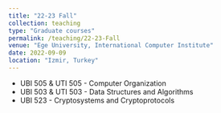 ```yaml
---
title: "22-23 Fall"
collection: teaching
type: "Graduate courses"
permalink: /teaching/22-23-Fall
venue: "Ege University, International Computer Institute"
date: 2022-09-09
location: "Izmir, Turkey"
---
```


<!--  This is a description of a teaching experience. You can use markdown like any other post. -->

* UBI 505 & UTI 505 - Computer Organization
* UBI 503 & UTI 503 - Data Structures and Algorithms
* UBI 523 -  Cryptosystems and Cryptoprotocols
